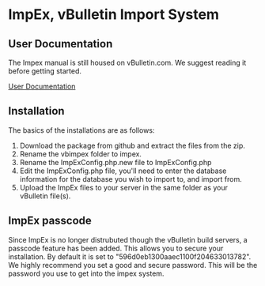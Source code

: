ImpEx, vBulletin Import System 
=============

User Documentation
-------
The Impex manual is still housed on vBulletin.com. We suggest reading it before getting started.

<a href="http://www.vbulletin.com/docs/html/impex?manualversion=40202604">User Documentation</a>

Installation
-------
The basics of the installations are as follows:
<ol>
<li>Download the package from github and extract the files from the zip.</li>
<li>Rename the vbimpex folder to impex.</li>
<li>Rename the ImpExConfig.php.new file to ImpExConfig.php</li>
<li>Edit the ImpExConfig.php file, you'll need to enter the database information for the database you wish to import to, and import from.</li>
<li>Upload the ImpEx files to your server in the same folder as your vBulletin file(s).</li>
</ol>

ImpEx passcode
-------
Since ImpEx is no longer distrubuted though the vBulletin build servers, a passcode feature has been added. This allows you to secure your installation. By default it is set to "596d0eb1300aaec1100f204633013782". We highly recommend you set a good and secure password.
This will be the password you use to get into the impex system.


